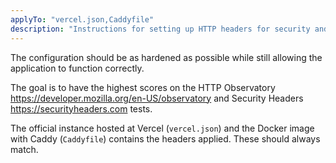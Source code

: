 ```yaml
---
applyTo: "vercel.json,Caddyfile"
description: "Instructions for setting up HTTP headers for security and performance."
---
```


The configuration should be as hardened as possible while still allowing the application to function correctly.

The goal is to have the highest scores on the HTTP Observatory https://developer.mozilla.org/en-US/observatory and Security Headers https://securityheaders.com tests.

The official instance hosted at Vercel (`vercel.json`) and the Docker image with Caddy (`Caddyfile`) contains the headers applied. These should always match.
